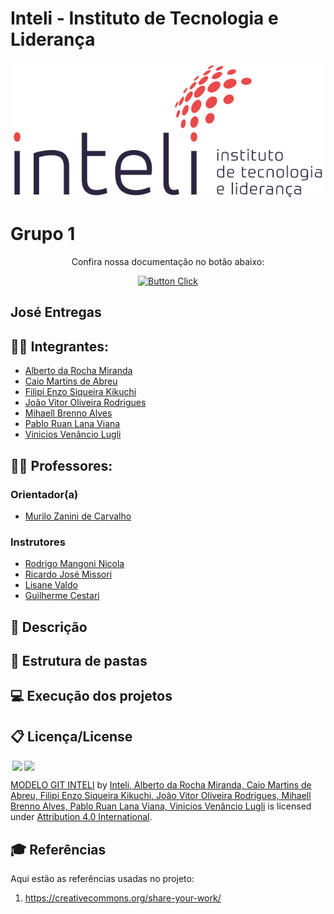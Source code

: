 # Inteli - Instituto de Tecnologia e Liderança 

<p align="center">
<a href= "https://www.inteli.edu.br/"><img src="./docs/static/img/inteli.png" alt="Inteli - Instituto de Tecnologia e Liderança" border="0"></a>
</p>

# Grupo 1

<div align="center">

Confira nossa documentação no botão abaixo:

[![Button Click]][Link]

[Button Click]: https://img.shields.io/badge/Documentação-37a779?style=for-the-badge
[Link]: https://2023m8t2-inteli.github.io/grupo1/

</div>

## José Entregas

## :student: Integrantes: 
- <a href="https://www.linkedin.com/in/alberto-da-rocha-miranda-angrysine/">Alberto da Rocha Miranda</a>
- <a href="https://www.linkedin.com/in/caio-m1849/">Caio Martins de Abreu</a>
- <a href="https://www.linkedin.com/in/filipi-enzo-siqueira-kikuchi-1811a9213/">Filipi Enzo Siqueira Kikuchi</a>
- <a href="https://www.linkedin.com/in/jv-oliveira-rodrigues/">João Vitor Oliveira Rodrigues</a>
- <a href="https://www.linkedin.com/in/mihaellalves/">Mihaell Brenno Alves</a>
- <a href="https://www.linkedin.com/in/pablo-ruan-lana-viana/">Pablo Ruan Lana Viana</a> 
- <a href="https://www.linkedin.com/in/vinicioslugli/">Vinicios Venâncio Lugli</a> 

## :teacher: Professores:
### Orientador(a) 
- <a href="https://www.linkedin.com/in/murilo-zanini-de-carvalho-0980415b/">Murilo Zanini de Carvalho</a>
### Instrutores
- <a href="https://www.linkedin.com/in/rodrigo-mangoni-nicola-537027158/">Rodrigo Mangoni Nicola</a>
- <a href="https://www.linkedin.com/in/ricardo-jos%C3%A9-missori/">Ricardo José Missori</a> 
- <a href="https://www.linkedin.com/in/lisane-valdo/">Lisane Valdo</a>
- <a href="https://www.linkedin.com/in/gui-cestari/">Guilherme Cestari</a> 

## 📝 Descrição

## 📁 Estrutura de pastas

## 💻 Execução dos projetos

## 📋 Licença/License

<img style="height:22px!important;margin-left:3px;vertical-align:text-bottom;" src="https://mirrors.creativecommons.org/presskit/icons/cc.svg?ref=chooser-v1"><img style="height:22px!important;margin-left:3px;vertical-align:text-bottom;" src="https://mirrors.creativecommons.org/presskit/icons/by.svg?ref=chooser-v1"><p xmlns:cc="http://creativecommons.org/ns#" xmlns:dct="http://purl.org/dc/terms/"><a property="dct:title" rel="cc:attributionURL" href="https://github.com/Spidus/Teste_Final_1">MODELO GIT INTELI</a> by <a rel="cc:attributionURL dct:creator" property="cc:attributionName" href="https://www.yggbrasil.com.br/vr">Inteli, Alberto da Rocha Miranda, Caio Martins de Abreu, Filipi Enzo Siqueira Kikuchi, João Vitor Oliveira Rodrigues, Mihaell Brenno Alves, Pablo Ruan Lana Viana, Vinicios Venâncio Lugli</a> is licensed under <a href="http://creativecommons.org/licenses/by/4.0/?ref=chooser-v1" target="_blank" rel="license noopener noreferrer" style="display:inline-block;">Attribution 4.0 International</a>.</p>

## 🎓 Referências

Aqui estão as referências usadas no projeto:

1. <https://creativecommons.org/share-your-work/>
